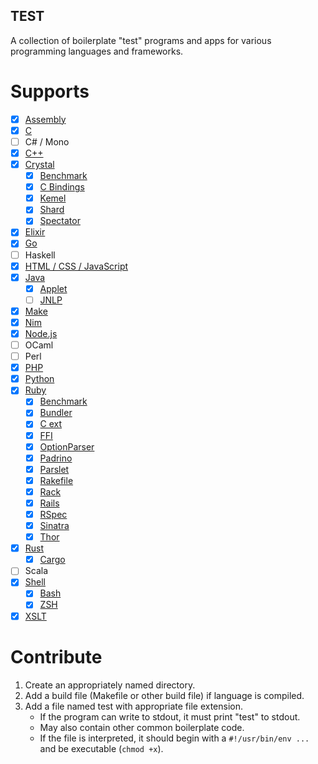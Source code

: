 TEST
----

A collection of boilerplate "test" programs and apps for various programming
languages and frameworks.

Supports
========

* [X] [Assembly](asm)
* [X] [C](c)
* [ ] C# / Mono
* [X] [C++](cpp)
* [X] [Crystal](crystal)
  * [X] [Benchmark](crystal/benchmark)
  * [X] [C Bindings](crystal/bindings)
  * [X] [Kemel](crystal/kemel)
  * [X] [Shard](crystal/shard)
  * [X] [Spectator](crystal/spectator)
* [X] [Elixir](elixir)
* [X] [Go](go)
* [ ] Haskell
* [X] [HTML / CSS / JavaScript](html)
* [X] [Java](java)
  * [X] [Applet](java/applet)
  * [ ] [JNLP](http://docs.oracle.com/javase/tutorial/deployment/applet/deployingApplet.html)
* [X] [Make](make)
* [X] [Nim](nim)
* [X] [Node.js](node.js)
* [ ] OCaml
* [ ] Perl
* [X] [PHP](php)
* [X] [Python](python)
* [X] [Ruby](ruby)
  * [X] [Benchmark](ruby/benchmark.rb)
  * [X] [Bundler](ruby/bundler)
  * [X] [C ext](ruby/c_ext)
  * [X] [FFI](ruby/ffi)
  * [X] [OptionParser](ruby/optparse.rb)
  * [X] [Padrino](ruby/padrino)
  * [X] [Parslet](ruby/parslet)
  * [X] [Rakefile](ruby/Rakefile)
  * [X] [Rack](ruby/rack)
  * [X] [Rails](ruby/rails)
  * [X] [RSpec](ruby/rspec)
  * [X] [Sinatra](ruby/sinatra)
  * [X] [Thor](ruby/thor)
* [X] [Rust](rust)
  * [X] [Cargo](rust/cargo)
* [ ] Scala
* [X] [Shell](shell)
  * [X] [Bash](shell/bash)
  * [X] [ZSH](shell/zsh)
* [X] [XSLT](xslt)

Contribute
==========

1. Create an appropriately named directory.
2. Add a build file (Makefile or other build file) if language is compiled.
3. Add a file named test with appropriate file extension.
   * If the program can write to stdout, it must print "test" to stdout.
   * May also contain other common boilerplate code.
   * If the file is interpreted, it should begin with a `#!/usr/bin/env ...` and
     be executable (`chmod +x`).
